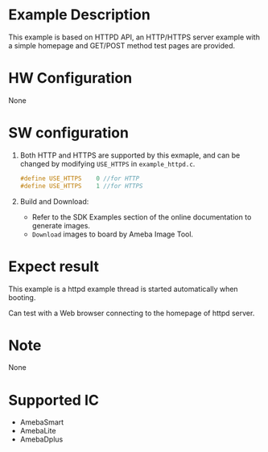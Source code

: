 # Example Description

This example is based on HTTPD API, an HTTP/HTTPS server example with a simple homepage and GET/POST method test pages are provided.

# HW Configuration

None

# SW configuration

1. Both HTTP and HTTPS are supported by this exmaple, and can be changed by modifying `USE_HTTPS` in `example_httpd.c`.
	```C
	#define USE_HTTPS    0 //for HTTP
	#define USE_HTTPS    1 //for HTTPS
	```

2. Build and Download:
   * Refer to the SDK Examples section of the online documentation to generate images.
   * `Download` images to board by Ameba Image Tool.

# Expect result

This example is a httpd example thread is started automatically when booting.

Can test with a Web browser connecting to the homepage of httpd server.

# Note

None

# Supported IC

- AmebaSmart
- AmebaLite
- AmebaDplus
